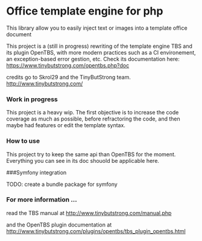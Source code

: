 Office template engine for php
=========================

This library allow you to easily inject text or images into a template office document

This project is a (still in progress) rewriting of the template engine TBS and its plugin OpenTBS, 
with more modern practices such as a CI environement, an exception-based error gestion, etc.
Check its documentation here: https://www.tinybutstrong.com/opentbs.php?doc


credits go to Skrol29 and the TinyButStrong team. http://www.tinybutstrong.com/

### Work in progress

This project is a heavy wip. The first objective is to increase the code coverage as much as possible, before refractoring the code, and then maybe had features or edit the template syntax.

### How to use

This project try to keep the same api than OpenTBS for the moment. Everything you can see in its doc shouold be applicable here.

###Symfony integration

TODO: create a bundle package for symfony

### For more information ...
read the TBS manual at http://www.tinybutstrong.com/manual.php

and the OpenTBS plugin documentation at http://www.tinybutstrong.com/plugins/opentbs/tbs_plugin_opentbs.html
